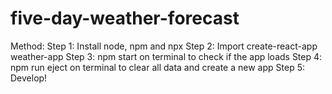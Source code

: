 # five-day-weather-forecast

Method:
Step 1: Install node, npm and npx
Step 2: Import create-react-app weather-app
Step 3: npm start on terminal to check if the app loads
Step 4: npm run eject on terminal to clear all data and create a new app 
Step 5: Develop!

